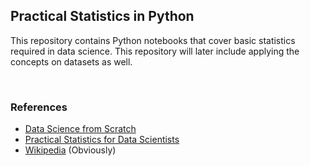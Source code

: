 ## Practical Statistics in Python

This repository contains Python notebooks that cover basic statistics required in data science. This repository will later include applying the concepts on datasets as well.

<br>

### References
- [Data Science from Scratch](https://www.oreilly.com/library/view/data-science-from/9781491901410/)
- [Practical Statistics for Data Scientists](https://www.oreilly.com/library/view/practical-statistics-for/9781491952955/)
- [Wikipedia](https://en.wikipedia.org/wiki/Main_Page) (Obviously)